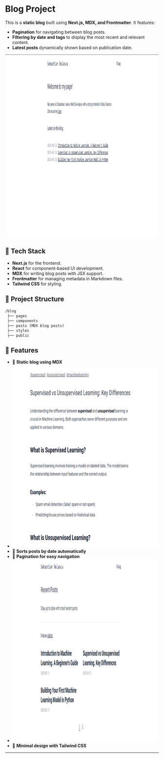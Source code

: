 # Blog Project

This is a **static blog** built using **Next.js, MDX, and Frontmatter**. It features:

- **Pagination** for navigating between blog posts.
- **Filtering by date and tags** to display the most recent and relevant content.
- **Latest posts** dynamically shown based on publication date.

<img src="public/screenshots/homepage.png" height="600" width="900" />

## 🚀 Tech Stack
- **Next.js** for the frontend.
- **React** for component-based UI development.
- **MDX** for writing blog posts with JSX support.
- **Frontmatter** for managing metadata in Markdown files.
- **Tailwind CSS** for styling.

## 📂 Project Structure
```
/blog
 ├── pages
 ├── components
 ├── posts (MDX blog posts)
 ├── styles
 ├── public
```

## 📌 Features
- 📄 **Static blog using MDX**
-  <img src="public/screenshots/feature2.png" height="600" width="900" />
- 📆 **Sorts posts by date automatically**
- 🔄 **Pagination for easy navigation**
-  <img src="public/screenshots/feature1.png" height="600" width="900" />
- 🎨 **Minimal design with Tailwind CSS**

---
